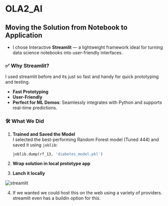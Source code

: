 # OLA2_AI

## Moving the Solution from Notebook to Application

- I chose Interactive **Streamlit** — a lightweight framework ideal for turning data science notebooks into user-friendly interfaces.


### ✅ Why Streamlit?
I used streamlit before and its just so fast and handy for quick prototyping and testing. 

- **Fast Prototyping**
- **User-Friendly**
- **Perfect for ML Demos**: Seamlessly integrates with Python and supports real-time predictions.

### 🛠️ What We Did

1. **Trained and Saved the Model**  
   I selected the best-performing Random Forest model (Tuned 444) and saved it using `joblib`:

   ```python
   joblib.dump(rf_13, 'diabetes_model.pkl')

2. **Wrap solution in local prototype app**

3. **Lanch it locally**

![streamlit](streamlit.png)

4. If we wanted we could host this on the web using a variety of providers. streamlit even has a buildin option for this.

